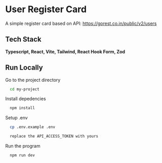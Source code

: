 # User Register Card

A simple register card based on API: https://gorest.co.in/public/v2/users

## Tech Stack

**Typescript, React, Vite, Tailwind, React Hook Form, Zod**

## Run Locally

Go to the project directory

```bash
  cd my-project
```

Install depedencies

```bash
  npm install
```

Setup .env

```bash
  cp .env.example .env

  replace the API_ACCESS_TOKEN with yours
```

Run the program

```bash
  npm run dev
```
